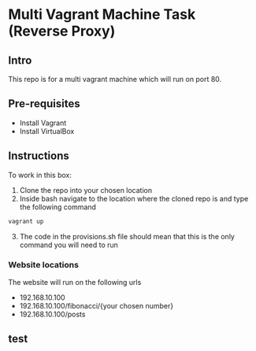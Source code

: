 # Multi Vagrant Machine Task (Reverse Proxy)

## Intro
This repo is for a multi vagrant machine which will run on port 80.

## Pre-requisites
- Install Vagrant
- Install VirtualBox

## Instructions
To work in this box:
1. Clone the repo into your chosen location
2. Inside bash navigate to the location where the cloned repo is and type the following command

```bash
vagrant up
```
3. The code in the provisions.sh file should mean that this is the only command you will need to run

### Website locations
The website will run on the following urls
- 192.168.10.100
- 192.168.10.100/fibonacci/{your chosen number}
- 192.168.10.100/posts
## test